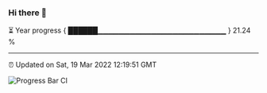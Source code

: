 ### Hi there 👋

⏳ Year progress { ██████▁▁▁▁▁▁▁▁▁▁▁▁▁▁▁▁▁▁▁▁▁▁▁▁ } 21.24 %

---

⏰ Updated on Sat, 19 Mar 2022 12:19:51 GMT

![Progress Bar CI](https://github.com/liununu/liununu/workflows/Progress%20Bar%20CI/badge.svg)
